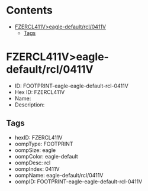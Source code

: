 



Contents
========

* [FZERCL411V>eagle-default/rcl/0411V](#fzercl411veagle-defaultrcl0411v)
	* [Tags](#tags)

# FZERCL411V>eagle-default/rcl/0411V

- ID: FOOTPRINT-eagle-eagle-default-rcl-0411V
- Hex ID: FZERCL411V
- Name: 
- Description: 

## Tags

- hexID: FZERCL411V
- oompType: FOOTPRINT
- oompSize: eagle
- oompColor: eagle-default
- oompDesc: rcl
- oompIndex: 0411V
- oompName: eagle-default/rcl/0411V
- oompID: FOOTPRINT-eagle-eagle-default-rcl-0411V
